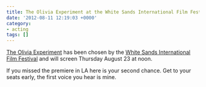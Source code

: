 ```yaml
---
title: The Olivia Experiment at the White Sands International Film Festival
date: '2012-08-11 12:19:03 +0000'
category:
- acting
tags: []
---
```


[The Olivia Experiment](https://www.theoliviaexperiment.com) has been chosen by
the [White Sands International Film Festival](http://www.wsiff.com) and will
screen Thursday August 23 at noon.

If you missed the premiere in LA here is your second chance. Get to your seats
early, the first voice you hear is mine.
